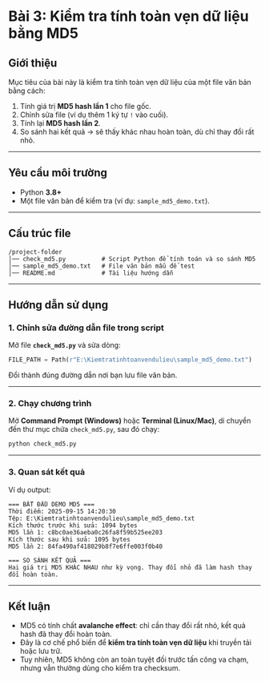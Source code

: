 # Bài 3: Kiểm tra tính toàn vẹn dữ liệu bằng MD5

## Giới thiệu
Mục tiêu của bài này là kiểm tra tính toàn vẹn dữ liệu của một file văn bản bằng cách:

1. Tính giá trị **MD5 hash lần 1** cho file gốc.  
2. Chỉnh sửa file (ví dụ thêm 1 ký tự `!` vào cuối).  
3. Tính lại **MD5 hash lần 2**.  
4. So sánh hai kết quả → sẽ thấy khác nhau hoàn toàn, dù chỉ thay đổi rất nhỏ.

---

## Yêu cầu môi trường
- Python **3.8+**  
- Một file văn bản để kiểm tra (ví dụ: `sample_md5_demo.txt`).

---

## Cấu trúc file
```
/project-folder
│── check_md5.py          # Script Python để tính toán và so sánh MD5
│── sample_md5_demo.txt   # File văn bản mẫu để test
│── README.md             # Tài liệu hướng dẫn
```

---

## Hướng dẫn sử dụng

### 1. Chỉnh sửa đường dẫn file trong script
Mở file **`check_md5.py`** và sửa dòng:

```python
FILE_PATH = Path(r"E:\Kiemtratinhtoanvendulieu\sample_md5_demo.txt")
```

Đổi thành đúng đường dẫn nơi bạn lưu file văn bản.

---

### 2. Chạy chương trình
Mở **Command Prompt (Windows)** hoặc **Terminal (Linux/Mac)**, di chuyển đến thư mục chứa `check_md5.py`, sau đó chạy:

```bash
python check_md5.py
```

---

### 3. Quan sát kết quả
Ví dụ output:

```
=== BẮT ĐẦU DEMO MD5 ===
Thời điểm: 2025-09-15 14:20:30
Tệp: E:\Kiemtratinhtoanvendulieu\sample_md5_demo.txt
Kích thước trước khi sửa: 1094 bytes
MD5 lần 1: c8bc0ae36aeba0c26fa8f59b525ee203
Kích thước sau khi sửa: 1095 bytes
MD5 lần 2: 84fa490af418029b8f7e6ffe003f0b40

=== SO SÁNH KẾT QUẢ ===
Hai giá trị MD5 KHÁC NHAU như kỳ vọng. Thay đổi nhỏ đã làm hash thay đổi hoàn toàn.
```

---

## Kết luận
- MD5 có tính chất **avalanche effect**: chỉ cần thay đổi rất nhỏ, kết quả hash đã thay đổi hoàn toàn.  
- Đây là cơ chế phổ biến để **kiểm tra tính toàn vẹn dữ liệu** khi truyền tải hoặc lưu trữ.  
- Tuy nhiên, MD5 không còn an toàn tuyệt đối trước tấn công va chạm, nhưng vẫn thường dùng cho kiểm tra checksum.
